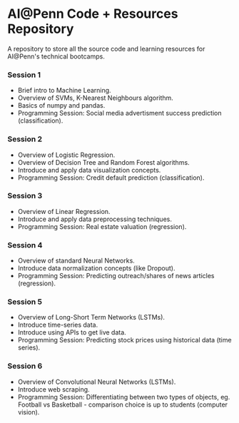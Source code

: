 # AI@Penn Code + Resources Repository 
A repository to store all the source code and learning resources for AI@Penn's technical bootcamps.

### Session 1
* Brief intro to Machine Learning.
* Overview of SVMs, K-Nearest Neighbours algorithm.
* Basics of numpy and pandas.
* Programming Session: Social media advertisment success prediction (classification).

### Session 2
* Overview of Logistic Regression.
* Overview of Decision Tree and Random Forest algorithms.
* Introduce and apply data visualization concepts.
* Programming Session: Credit default prediction (classification).

### Session 3
* Overview of Linear Regression.
* Introduce and apply data preprocessing techniques.
* Programming Session: Real estate valuation (regression).

### Session 4
* Overview of standard Neural Networks.
* Introduce data normalization concepts (like Dropout).
* Programming Session: Predicting outreach/shares of news articles (regression).

### Session 5
* Overview of Long-Short Term Networks (LSTMs).
* Introduce time-series data.
* Introduce using APIs to get live data.
* Programming Session: Predicting stock prices using historical data (time series).

### Session 6
* Overview of Convolutional Neural Networks (LSTMs).
* Introduce web scraping.
* Programming Session: Differentiating between two types of objects, eg. Football vs Basketball - comparison choice is up to students (computer vision).
